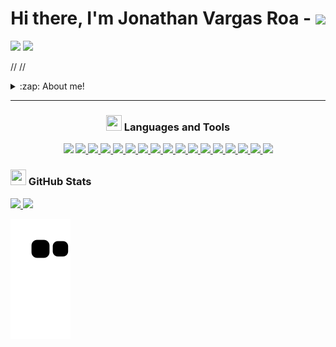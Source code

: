 <h1 align="center">Hi there, I'm Jonathan Vargas Roa - <img src="./src/wave.gif" width="30px"></h1>
<img src= 'https://media.giphy.com/media/3oFzmkNclul1fpMSC4/giphy.gif' width= '200'/>
<img src= 'https://media.giphy.com/media/PQVRjWcnWOD6fYIMKP/giphy.gif' width='200'/> 



//[](src/200w.webp)
//[](src/100.gif)

 

<details>
  <summary>:zap: About me!</summary>

- 🔬 
- 🦾  I love the RollerBlading!
- 🤓  I’m currently learning everything
- 👾  I am very curious and that is why you start studying programming
- 🗒  I am currently very obsected with learning vimscript
</details>

---
<h3 align="center"><img src="./src/0101.GIF" width="25px" height="25px"> Languages and Tools</h3>
<p align="center">
<a target="_blank"> <img src="https://img.shields.io/badge/OS-Linux-informational?style=flat&logo=linux&logoColor=white&color=2bbc8a"/> </a>                                                                                                                                
<a href="" target="_blank"> <img src="https://img.shields.io/badge/OS-MacOS-informational?style=flat&logo=macos&logoColor=white&color=2bbc8a"/> </a>        
<a href="" target="_blank"> <img src="https://img.shields.io/badge/OS-Windows-informational?style=flat&logo=windows&logoColor=white&color=2bbc8a"/> </a>
<a href="" target="_blank"> <img src="https://img.shields.io/badge/Code-Python-informational?style=flat&logo=python&logoColor=white&color=2bbc8a"/> </a>
<a href="" target="_blank"> <img src="https://img.shields.io/badge/Code-JavaScript-informational?style=flat&logo=javascript&logoColor=white&color=2bbc8a"/> </a>
<a href=""> <img src="https://img.shields.io/badge/Code-C-informational?style=flat&logo=c&logoColor=white&color=2bbc8a"/> </a>
<a href="" target="_blank"> <img src="https://img.shields.io/badge/Code-C++-informational?style=flat&logo=c++&logoColor=white&color=2bbc8a"/> </a>
<a href="" target="_blank"> <img src="https://img.shields.io/badge/Code-R-informational?style=flat&logo=r&logoColor=white&color=2bbc8a"/> </a>
 <a href="" target="_blank"> <img src="https://img.shields.io/badge/Code-Make-informational?style=flat&logo=cmake&logoColor=white&color=2bbc8a"/> </a>
 <a href="" target="_blank"> <img src="https://img.shields.io/badge/Code-HTML5-informational?style=flat&logo=html5&logoColor=white&color=2bbc8a"/> </a>
 <a href="" target="_blank"> <img src="https://img.shields.io/badge/Code-Vim-informational?style=flat&logo=vim&logoColor=white&color=2bbc8a"/> </a>
<a href="" target="_blank"> <img src="https://img.shields.io/badge/Code-Markdown-informational?style=flat&logo=markdown&logoColor=white&color=2bbc8a"/>     </a>
<a href="" target="_blank"> <img src="https://img.shields.io/badge/Shell-Bash-informational?style=flat&logo=gnu-bash&logoColor=white&color=2bbc8a"/> </a>
<a href="" target="_blank"> <img src="https://img.shields.io/badge/Tools-Docker-informational?style=flat&logo=docker&logoColor=white&color=2bbc8a"/> </a>
<a href="" target="_blank"> <img src="https://img.shields.io/badge/Tools-Git-informational?style=flat&logo=git&logoColor=white&color=2bbc8a"/> </a>
<a href="" target="_blank"> <img src="https://img.shields.io/badge/Tools-GitHub-informational?style=flat&logo=github&logoColor=white&color=2bbc8a"/> </a>
<a href="" target="_blank"> <img src="https://img.shields.io/badge/Tools-GitLab-informational?style=flat&logo=gitlab&logoColor=white&color=2bbc8a"/> </a>
</p align="center">

<h3 align="left"><img src="./src/estadistica2.gif" width="25px" height="25px"> GitHub Stats</h3>

<div>
  <a href="https://github.com/JonathanVargasRoa">
  <img height="180em" src="https://github-readme-stats.vercel.app/api?username=JonathanVargasRoa&show_icons=true&theme=radical&include_all_commits=true&count_private=true"/>
  <img height="180em" src="https://github-readme-stats.vercel.app/api/top-langs/?username=JonathanVargasRoa&layout=compact&langs_count=7&theme=radical"/>
</div>

![Snake animation](https://github.com/mctechnology17/mctechnology17/blob/output/github-contribution-grid-snake.svg)


                                                                                                                                           
